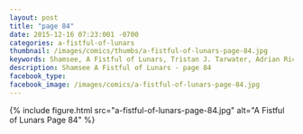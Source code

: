 ```yaml
---
layout: post
title: "page 84"
date: 2015-12-16 07:23:001 -0700
categories: a-fistful-of-lunars
thumbnail: /images/comics/thumbs/a-fistful-of-lunars-page-84.jpg
keywords: Shamsee, A Fistful of Lunars, Tristan J. Tarwater, Adrian Ricker
description: Shamsee A Fistful of Lunars - page 84
facebook_type: 
facebook_image: /images/comics/a-fistful-of-lunars-page-84.jpg
---
```

{% include figure.html src="a-fistful-of-lunars-page-84.jpg" alt="A Fistful of Lunars Page 84" %}